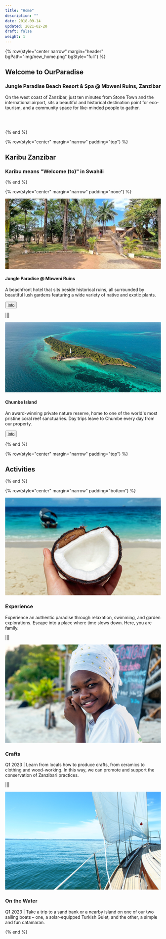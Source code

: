 ```yaml
---
title: "Home"
description: ""
date: 2018-09-14
updated: 2021-02-20
draft: false
weight: 1
---
```


<!-- section 1 -->

{% row(style="center narrow" margin="header" bgPath="img/new_home.png" bgStyle="full") %}

 ## Welcome to OurParadise
 
 ### Jungle Paradise Beach Resort & Spa @ Mbweni Ruins, Zanzibar

 On the west coast of Zanzibar, just ten minutes from Stone Town and the international airport, sits a beautiful and historical destination point for eco-tourism, and a community space for like-minded people to gather.

 <br>
 <br>

{% end %}

<!-- section 2  -->

{% row(style="center" margin="narrow" padding="top") %}

## Karibu Zanzibar

### Karibu means **"Welcome (to)"** in Swahili

{% end %}

{% row(style="center" margin="narrow" padding="none") %}

![Mbweni Ruins](img/mbweni.jpeg)

#### **Jungle Paradise** @ Mbweni Ruins

A beachfront hotel that sits beside historical ruins, all surrounded by beautiful lush gardens featuring a wide variety of native and exotic plants.

 <button>[Info](/location/mbweni)</button>

|||

![Chumbe Island](img/chumbe.jpeg)

#### **Chumbe Island**

An award-winning private nature reserve, home to one of the world's most pristine coral reef sanctuaries. Day trips leave to Chumbe every day from our property.

<button>[Info](/location/chumbe)</button>

{% end %}

{% row(style="center" margin="narrow" padding="top") %}

## Activities

{% end %}

{% row(style="center" margin="narrow" padding="bottom") %}

![General Activities](img/beach_activities_2.jpg#mx-auto#large)

### Experience

Experience an authentic paradise through relaxation, swimming, and garden explorations. Escape into a place where time slows down. Here, you are family.

|||

![Crafts](img/local_culture.jpg#mx-auto#large)

### Crafts

Q1 2023 | Learn from locals how to produce crafts, from ceramics to clothing and wood-working. In this way, we can promote and support the conservation of Zanzibari practices.

|||

![Crafts](img/boats.jpg#mx-auto#large)

### On the Water

Q1 2023 | Take a trip to a sand bank or a nearby island on one of our two sailing boats – one, a solar-equipped Turkish Gulet, and the other, a simple and fun catamaran.

{% end %}